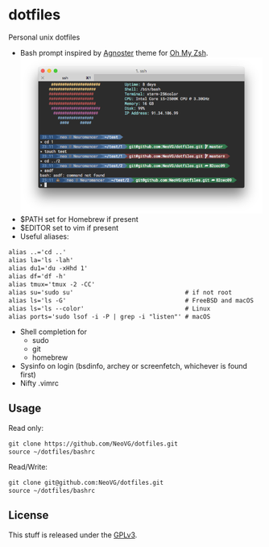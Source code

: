 # dotfiles

Personal unix dotfiles

- Bash prompt inspired by [Agnoster](https://gist.github.com/agnoster/3712874) theme for [Oh My Zsh](https://github.com/robbyrussell/oh-my-zsh).
![screenshot](screenshot.png)
- $PATH set for Homebrew if present
- $EDITOR set to vim if present
- Useful aliases:
```shell
alias ..='cd ..'
alias la='ls -lah'
alias du1='du -xHhd 1'
alias df='df -h'
alias tmux='tmux -2 -CC'
alias su='sudo su'                               # if not root
alias ls='ls -G'                                 # FreeBSD and macOS
alias ls='ls --color'                            # Linux
alias ports='sudo lsof -i -P | grep -i "listen"' # macOS
```
- Shell completion for
    - sudo
    - git
    - homebrew
- Sysinfo on login (bsdinfo, archey or screenfetch, whichever is found first)
- Nifty .vimrc

## Usage

Read only:

```shell
git clone https://github.com/NeoVG/dotfiles.git
source ~/dotfiles/bashrc
```

Read/Write:

```shell
git clone git@github.com:NeoVG/dotfiles.git
source ~/dotfiles/bashrc
```

## License

This stuff is released under the [GPLv3](LICENSE.md).
